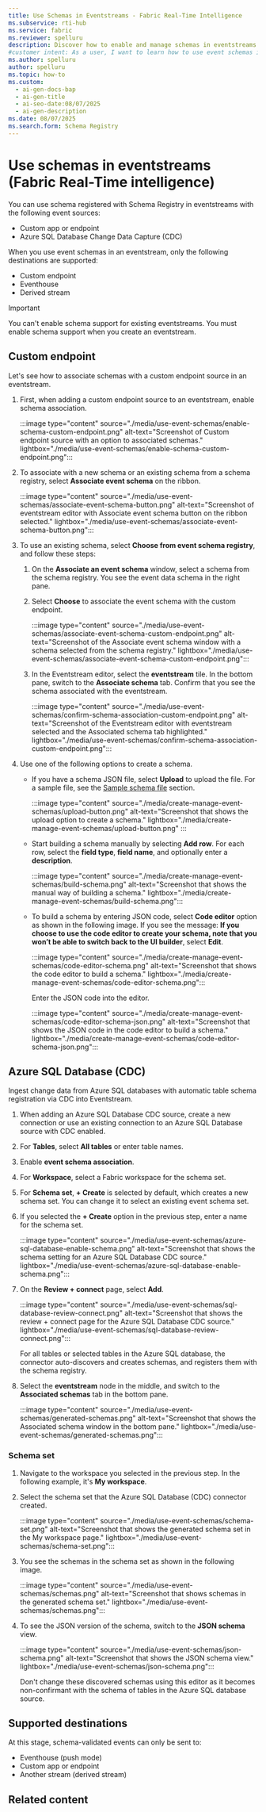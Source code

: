 ```yaml
---
title: Use Schemas in Eventstreams - Fabric Real-Time Intelligence
ms.subservice: rti-hub
ms.service: fabric
ms.reviewer: spelluru
description: Discover how to enable and manage schemas in eventstreams. Step-by-step guidance for custom endpoints, Azure SQL CDC, and schema-validated destinations.
#customer intent: As a user, I want to learn how to use event schemas in eventstreams in Real-Time Intelligence.
ms.author: spelluru
author: spelluru
ms.topic: how-to
ms.custom:
  - ai-gen-docs-bap
  - ai-gen-title
  - ai-seo-date:08/07/2025
  - ai-gen-description
ms.date: 08/07/2025
ms.search.form: Schema Registry
---
```



# Use schemas in eventstreams (Fabric Real-Time intelligence)

You can use schema registered with Schema Registry in eventstreams with the following event sources:

- Custom app or endpoint
- Azure SQL Database Change Data Capture (CDC)

When you use event schemas in an eventstream, only the following destinations are supported:

- Custom endpoint
- Eventhouse
- Derived stream

> [!IMPORTANT]
> You can't enable schema support for existing eventstreams. You must enable schema support when you create an eventstream.

## Custom endpoint

Let's see how to associate schemas with a custom endpoint source in an eventstream.

1. First, when adding a custom endpoint source to an eventstream, enable schema association.

    :::image type="content" source="./media/use-event-schemas/enable-schema-custom-endpoint.png" alt-text="Screenshot of Custom endpoint source with an option to associated schemas." lightbox="./media/use-event-schemas/enable-schema-custom-endpoint.png":::

1. To associate with a new schema or an existing schema from a schema registry, select **Associate event schema** on the ribbon.

    :::image type="content" source="./media/use-event-schemas/associate-event-schema-button.png" alt-text="Screenshot of eventstream editor with Associate event schema button on the ribbon selected." lightbox="./media/use-event-schemas/associate-event-schema-button.png":::
1. To use an existing schema, select **Choose from event schema registry**, and follow these steps:
    1. On the **Associate an event schema** window, select a schema from the schema registry. You see the event data schema in the right pane. 
    1. Select **Choose** to associate the event schema with the custom endpoint. 
    
        :::image type="content" source="./media/use-event-schemas/associate-event-schema-custom-endpoint.png" alt-text="Screenshot of the Associate event schema window with a schema selected from the schema registry." lightbox="./media/use-event-schemas/associate-event-schema-custom-endpoint.png":::
    1. In the Eventstream editor, select the **eventstream** tile. In the bottom pane, switch to the **Associate schema** tab. Confirm that you see the schema associated with the eventstream.
    
        :::image type="content" source="./media/use-event-schemas/confirm-schema-association-custom-endpoint.png" alt-text="Screenshot of the Eventstream editor with eventstream selected and the Associated schema tab highlighted." lightbox="./media/use-event-schemas/confirm-schema-association-custom-endpoint.png":::        
1. Use one of the following options to create a schema. 
    - If you have a schema JSON file, select **Upload** to upload the file. For a sample file, see the [Sample schema file](create-manage-event-schemas.md#download-an-event-schema) section. 

        :::image type="content" source="./media/create-manage-event-schemas/upload-button.png" alt-text="Screenshot that shows the upload option to create a schema." lightbox="./media/create-manage-event-schemas/upload-button.png" :::
    - Start building a schema manually by selecting **Add row**. For each row, select the **field type**, **field name**, and optionally enter a **description**. 
    
        :::image type="content" source="./media/create-manage-event-schemas/build-schema.png" alt-text="Screenshot that shows the manual way of building a schema." lightbox="./media/create-manage-event-schemas/build-schema.png":::            
    
    - To build a schema by entering JSON code, select **Code editor** option as shown in the following image. If you see the message: **If you choose to use the code editor to create your schema, note that you won’t be able to switch back to the UI builder**, select **Edit**. 

        :::image type="content" source="./media/create-manage-event-schemas/code-editor-schema.png" alt-text="Screenshot that shows the code editor to build a schema." lightbox="./media/create-manage-event-schemas/code-editor-schema.png":::   

        Enter the JSON code into the editor. 

        :::image type="content" source="./media/create-manage-event-schemas/code-editor-schema-json.png" alt-text="Screenshot that shows the JSON code in the code editor to build a schema." lightbox="./media/create-manage-event-schemas/code-editor-schema-json.png":::                    


## Azure SQL Database (CDC)

Ingest change data from Azure SQL databases with automatic table schema registration via CDC into Eventstream.

1. When adding an Azure SQL Database CDC source, create a new connection or use an existing connection to an Azure SQL Database source with CDC enabled.

1. For **Tables**, select **All tables** or enter table names.

1. Enable **event schema association**.

1. For **Workspace**, select a Fabric workspace for the schema set.

1. For **Schema set**, **+ Create** is selected by default, which creates a new schema set. You can change it to select an existing event schema set.

1. If you selected the **+ Create** option in the previous step, enter a name for the schema set.

    :::image type="content" source="./media/use-event-schemas/azure-sql-database-enable-schema.png" alt-text="Screenshot that shows the schema setting for an Azure SQL Database CDC source." lightbox="./media/use-event-schemas/azure-sql-database-enable-schema.png":::

1. On the **Review + connect** page, select **Add**.

    :::image type="content" source="./media/use-event-schemas/sql-database-review-connect.png" alt-text="Screenshot that shows the review + connect page for the Azure SQL Database CDC source." lightbox="./media/use-event-schemas/sql-database-review-connect.png":::

    For all tables or selected tables in the Azure SQL database, the connector auto-discovers and creates schemas, and registers them with the schema registry.

1. Select the **eventstream** node in the middle, and switch to the **Associated schemas** tab in the bottom pane. 

    :::image type="content" source="./media/use-event-schemas/generated-schemas.png" alt-text="Screenshot that shows the Associated schema window in the bottom pane." lightbox="./media/use-event-schemas/generated-schemas.png":::

### Schema set

1. Navigate to the workspace you selected in the previous step. In the following example, it's **My workspace**.

1. Select the schema set that the Azure SQL Database (CDC) connector created.

    :::image type="content" source="./media/use-event-schemas/schema-set.png" alt-text="Screenshot that shows the generated schema set in the My workspace page." lightbox="./media/use-event-schemas/schema-set.png":::

1. You see the schemas in the schema set as shown in the following image.

    :::image type="content" source="./media/use-event-schemas/schemas.png" alt-text="Screenshot that shows schemas in the generated schema set." lightbox="./media/use-event-schemas/schemas.png":::

1. To see the JSON version of the schema, switch to the **JSON schema** view.

    :::image type="content" source="./media/use-event-schemas/json-schema.png" alt-text="Screenshot that shows the JSON schema view." lightbox="./media/use-event-schemas/json-schema.png":::

    Don't change these discovered schemas using this editor as it becomes non-confirmant with the schema of tables in the Azure SQL database source.


## Supported destinations

At this stage, schema-validated events can only be sent to:

- Eventhouse (push mode)
- Custom app or endpoint
- Another stream (derived stream)

## Related content

